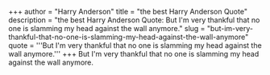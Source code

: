 +++
author = "Harry Anderson"
title = "the best Harry Anderson Quote"
description = "the best Harry Anderson Quote: But I'm very thankful that no one is slamming my head against the wall anymore."
slug = "but-im-very-thankful-that-no-one-is-slamming-my-head-against-the-wall-anymore"
quote = '''But I'm very thankful that no one is slamming my head against the wall anymore.'''
+++
But I'm very thankful that no one is slamming my head against the wall anymore.
